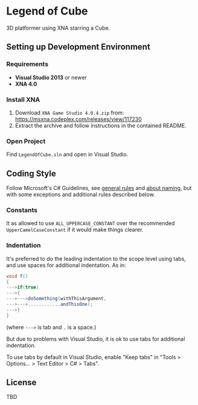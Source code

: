 # Legend of Cube
3D platformer using XNA starring a Cube.

## Setting up Development Environment

### Requirements
- __Visual Studio 2013__ or newer
- __XNA 4.0__

### Install XNA
1. Download `XNA Game Studio 4.0.4.zip` from: https://msxna.codeplex.com/releases/view/117230
2. Extract the archive and follow instructions in the contained README.

### Open Project
Find `LegendOfCube.sln` and open in Visual Studio.

## Coding Style
Follow Microsoft's C# Guidelines, see [general rules](https://msdn.microsoft.com/en-us/library/ff926074.aspx) and [about naming](https://msdn.microsoft.com/en-us/library/ms229002(v=vs.110).aspx), but with some exceptions and additional rules described below.

### Constants
It as allowed to use `ALL_UPPERCASE_CONSTANT` over the recommended `UpperCamelCaseConstant` if it would make things clearer.

### Indentation
It's preferred to do the leading indentation to the scope level using tabs, and use spaces for additional indentation. As in:

```c#
void f()
{
--->if(true)
--->{
--->--->doSomething(withThisArgument,
--->--->............andThisOne);
--->}
}
```

(where `--->` is tab and `.` is a space.)

But due to problems with Visual Studio, it is ok to use tabs for additional indentation.

To use tabs by default in Visual Studio, enable "Keep tabs" in "Tools > Options... > Text Editor > C# > Tabs".

## License
TBD
